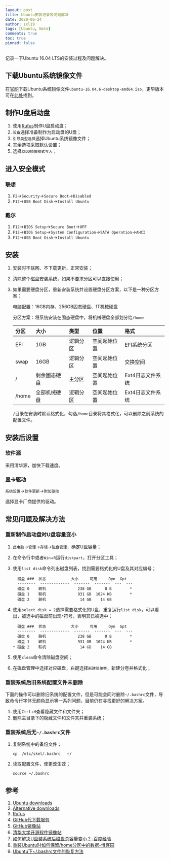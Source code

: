 ```yaml
---
layout: post
title: Ubuntu安装记录及问题解决
date: 2020-06-24
author: zxl19
tags: [Ubuntu, Note]
comments: true
toc: true
pinned: false
---
```


记录一下Ubuntu 16.04 LTS的安装过程及问题解决。

<!-- more -->

## 下载Ubuntu系统镜像文件

在[官网](https://ubuntu.com/download)下载Ubuntu系统镜像文件`ubuntu-16.04.6-desktop-amd64.iso`，更早版本可在[此处](https://ubuntu.com/download/alternative-downloads)找到。

## 制作U盘启动盘

1. 使用[Rufus](https://rufus.ie/zh/)制作U盘启动盘；
2. `设备`选择准备制作为启动盘的U盘；
3. `引导类型选择`选择Ubuntu系统镜像文件；
4. 其余选项采取默认设置；
5. 选择`以DD镜像模式写入`；

## 进入安全模式

### 联想

1. `F2`->`Security`->`Secure Boot`->`Disabled`
2. `F12`->`USB Boot Disk`->`Install Ubuntu`

### 戴尔

1. `F12`->`BIOS Setup`->`Secure Boot`->`OFF`
2. `F12`->`BIOS Setup`->`System Configuration`->`SATA Operation`->`AHCI`
3. `F12`->`USB Boot Disk`->`Install Ubuntu`

## 安装

1. 安装时不联网、不下载更新，正常安装；
2. 清除整个磁盘安装系统，如果不要求分区可以直接使用；
3. 如果需要硬盘分区，重新安装系统并设置硬盘分区方案，以下是一种分区方案：

    电脑配置：16GB内存、256GB固态硬盘、1T机械硬盘

    分区方案：将系统安装在固态硬盘中，将机械硬盘全部划分给`/home`

    | 分区 | 大小 | 类型 | 位置 | 格式 |
    | :------ | :------ | :------ | :------ | :------ |
    | EFI | 1GB | 逻辑分区 | 空间起始位置 | EFI系统分区 |
    | swap | 16GB| 逻辑分区 | 空间起始位置 | 交换空间 |
    | / | 剩余固态硬盘 | 主分区 | 空间起始位置 | Ext4日志文件系统 |
    | /home | 全部机械硬盘 | 逻辑分区 | 空间起始位置 | Ext4日志文件系统 |

    `/`目录在安装时默认格式化，勾选`/home`目录将其格式化，可以删除之前系统的配置文件。

## 安装后设置

### 软件源

采用清华源，加快下载速度。

### 显卡驱动

`系统设置`->`软件更新`->`附加驱动`

选择显卡厂商提供的驱动。

## 常见问题及解决方法

### 重新制作启动盘时U盘容量变小

1. `此电脑`->`管理`->`存储`->`磁盘管理`，确定U盘容量；
2. 在命令行中或者`Win`+`R`运行`diskpart`，打开分区工具；
3. 使用`list disk`命令列出磁盘列表，找到需要格式化的U盘及其对应编号；

    ```shell
      磁盘 ###  状态           大小     可用     Dyn  Gpt
      --------  -------------  -------  -------  ---  ---
      磁盘 0    联机              238 GB      0 B        *
      磁盘 1    联机              931 GB  1024 KB        *
      磁盘 2    联机               14 GB    14 GB
    ```

4. 使用`select disk = 2`选择需要格式化的U盘，重复运行`list disk`，可以看出，被选中的磁盘前出现`*`符号，表明其已被选中；

    ```shell
      磁盘 ###  状态           大小     可用     Dyn  Gpt
      --------  -------------  -------  -------  ---  ---
      磁盘 0    联机              238 GB      0 B        *
      磁盘 1    联机              931 GB  1024 KB        *
    * 磁盘 2    联机               14 GB    14 GB
    ```

5. 使用`clean`命令清除磁盘空间；
6. 在磁盘管理中选择对应磁盘，右键选择`新建简单卷`，新建分卷并格式化；

### 重装系统后旧系统配置文件未删除

下面的操作可以删除旧系统的配置文件，但是可能会同时删除`~/.bashrc`文件，导致命令行字体无颜色显示等一系列问题，目前仍在寻找更好的解决方案。

1. 使用`Ctrl`+`H`查看隐藏文件和文件夹；
2. 删除主目录下的隐藏文件和文件夹并重装系统；

### 重装系统后无`~/.bashrc`文件

1. 复制系统中的备份文件；

    ```shell
    cp  /etc/skel/.bashrc   ~/
    ```

2. 读取配置文件，使更改生效；

    ```shell
    source ~/.bashrc
    ```

## 参考

1. [Ubuntu downloads](https://ubuntu.com/download)
2. [Alternative downloads](https://ubuntu.com/download/alternative-downloads)
3. [Rufus](https://rufus.ie/zh/)
4. [GitHub代下载服务](http://g.widyun.com/)
5. [GitHub镜像站](https://github.wuyanzheshui.workers.dev/)
6. [清华大学开源软件镜像站](https://mirrors.tuna.tsinghua.edu.cn)
7. [如何解决U盘装系统后磁盘总容量变小？-百度经验](https://jingyan.baidu.com/article/59703552e754e48fc00740ed.html)
8. [重装Ubuntu时如何保留/home分区中的数据-博客园](https://www.cnblogs.com/maowang1991/p/3270441.html)
9. [Ubuntu下~/.bashrc文件的恢复方法](https://blog.csdn.net/yucicheung/article/details/79334998)
